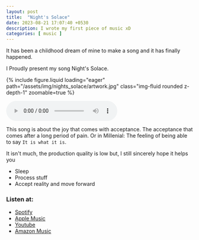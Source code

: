 ```yaml
---
layout: post
title:  "Night's Solace"
date: 2023-08-21 17:07:40 +0530
description: I wrote my first piece of music xD
categories: [ music ]
---
```


It has been a childhood dream of mine to make a song and it has finally happened.

I Proudly present my song Night's Solace.

{% include figure.liquid loading="eager" path="/assets/img/nights_solace/artwork.jpg" class="img-fluid rounded z-depth-1"
zoomable=true %}

<audio src="/assets/audio/nights-solace.mp3" controls preload></audio>

This song is about the joy that comes with acceptance.
The acceptance that comes after a long period of pain.
Or in Millenial: The feeling of being able to say `It is what it is`.

It isn't much, the production quality is low but, I still sincerely hope it helps you
- Sleep
- Process stuff
- Accept reality and move forward

### Listen at:
- [Spotify][spotify]
- [Apple Music][apple_music]
- [Youtube][youtube]
- [Amazon Music][amazon_music]


[spotify]: https://open.spotify.com/track/6Cfh9PPWlD8Jgm2Bx0Q52b?si=87499c9af6c74b9c
[apple_music]: https://music.apple.com/us/album/nights-solace/1703428813?i=1703428814
[amazon_music]: https://music.amazon.in/albums/B0CG42JF9C
[youtube]: https://www.youtube.com/watch?v=rMcSxGn-6rc

